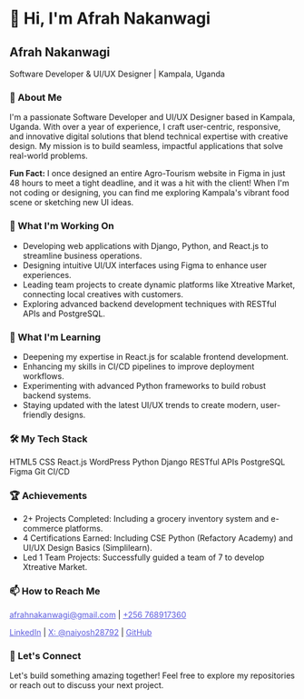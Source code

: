 <!DOCTYPE html>
<html lang="en">
<head>
    <meta charset="UTF-8">
    <meta name="viewport" content="width=device-width, initial-scale=1.0">

</head>
<body>
    <div class="container">
        <div class="header">
            <h1>👋 Hi, I'm Afrah Nakanwagi</h1>
        </div>
        <div class="profile">
            <div class="profile-info">
                <h2>Afrah Nakanwagi</h2>
                <p>Software Developer & UI/UX Designer | Kampala, Uganda</p>
            </div>
        </div>
        <div class="section">
            <h3>🚀 About Me</h3>
            <p>I'm a passionate Software Developer and UI/UX Designer based in Kampala, Uganda. With over a year of experience, I craft user-centric, responsive, and innovative digital solutions that blend technical expertise with creative design. My mission is to build seamless, impactful applications that solve real-world problems.</p>
            <p><strong>Fun Fact:</strong> I once designed an entire Agro-Tourism website in Figma in just 48 hours to meet a tight deadline, and it was a hit with the client! When I'm not coding or designing, you can find me exploring Kampala's vibrant food scene or sketching new UI ideas.</p>
        </div>
        <div class="section">
            <h3>🔭 What I'm Working On</h3>
            <ul>
                <li>Developing web applications with Django, Python, and React.js to streamline business operations.</li>
                <li>Designing intuitive UI/UX interfaces using Figma to enhance user experiences.</li>
                <li>Leading team projects to create dynamic platforms like Xtreative Market, connecting local creatives with customers.</li>
                <li>Exploring advanced backend development techniques with RESTful APIs and PostgreSQL.</li>
            </ul>
        </div>
        <div class="section">
            <h3>🌱 What I'm Learning</h3>
            <ul>
                <li>Deepening my expertise in React.js for scalable frontend development.</li>
                <li>Enhancing my skills in CI/CD pipelines to improve deployment workflows.</li>
                <li>Experimenting with advanced Python frameworks to build robust backend systems.</li>
                <li>Staying updated with the latest UI/UX trends to create modern, user-friendly designs.</li>
            </ul>
        </div>
        <div class="section">
            <h3>🛠️ My Tech Stack</h3>
            <div class="tech-stack">
                <span class="tech-item">HTML5</span>
                <span class="tech-item">CSS</span>
                <span class="tech-item">React.js</span>
                <span class="tech-item">WordPress</span>
                <span class="tech-item">Python</span>
                <span class="tech-item">Django</span>
                <span class="tech-item">RESTful APIs</span>
                <span class="tech-item">PostgreSQL</span>
                <span class="tech-item">Figma</span>
                <span class="tech-item">Git</span>
                <span class="tech-item">CI/CD</span>
            </div>
        </div>
        <div class="section">
            <h3>🏆 Achievements</h3>
            <ul>
                <li>2+ Projects Completed: Including a grocery inventory system and e-commerce platforms.</li>
                <li>4 Certifications Earned: Including CSE Python (Refactory Academy) and UI/UX Design Basics (Simplilearn).</li>
                <li>Led 1 Team Projects: Successfully guided a team of 7 to develop Xtreative Market.</li>
            </ul>
        </div>
        <div class="section">
            <h3>📫 How to Reach Me</h3>
            <p><a href="mailto:afrahnakanwagi@gmail.com" style="color: #5D5CDE;">afrahnakanwagi@gmail.com</a> | <a href="tel:+256768917360" style="color: #5D5CDE;">+256 768917360</a></p>
            <p><a href="https://www.linkedin.com/in/afrah-nakanwagi-b829a5314/" style="color: #5D5CDE;">LinkedIn</a> | <a href="https://x.com/naiyosh28792" style="color: #5D5CDE;">X: @naiyosh28792</a> | <a href="https://github.com/afrahnakanwagi" style="color: #5D5CDE;">GitHub</a></p>
        </div>
        <div class="section">
            <h3>🚀 Let's Connect</h3>
            <p>Let's build something amazing together! Feel free to explore my repositories or reach out to discuss your next project.</p>
        </div>
    </div>
</body>
</html>
